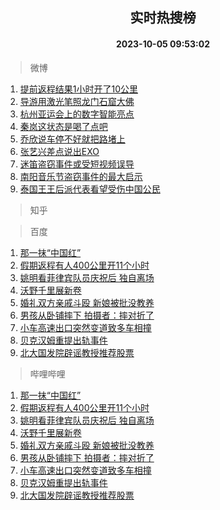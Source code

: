<div align="center"><h2>实时热搜榜</h2><h4>2023-10-05 09:53:02</h4></div>

> 微博  

1. [提前返程结果1小时开了10公里](https://s.weibo.com/weibo?q=%23%E6%8F%90%E5%89%8D%E8%BF%94%E7%A8%8B%E7%BB%93%E6%9E%9C1%E5%B0%8F%E6%97%B6%E5%BC%80%E4%BA%8610%E5%85%AC%E9%87%8C%23&t=31&band_rank=1&Refer=top)<br />
2. [导游用激光笔照龙门石窟大佛](https://s.weibo.com/weibo?q=%23%E5%AF%BC%E6%B8%B8%E7%94%A8%E6%BF%80%E5%85%89%E7%AC%94%E7%85%A7%E9%BE%99%E9%97%A8%E7%9F%B3%E7%AA%9F%E5%A4%A7%E4%BD%9B%23&t=31&band_rank=2&Refer=top)<br />
3. [杭州亚运会上的数字智能亮点](https://s.weibo.com/weibo?q=%23%E6%9D%AD%E5%B7%9E%E4%BA%9A%E8%BF%90%E4%BC%9A%E4%B8%8A%E7%9A%84%E6%95%B0%E5%AD%97%E6%99%BA%E8%83%BD%E4%BA%AE%E7%82%B9%23&t=31&band_rank=3&Refer=top)<br />
4. [秦岚这状态是喝了点吧](https://s.weibo.com/weibo?q=%23%E7%A7%A6%E5%B2%9A%E8%BF%99%E7%8A%B6%E6%80%81%E6%98%AF%E5%96%9D%E4%BA%86%E7%82%B9%E5%90%A7%23&t=31&band_rank=4&Refer=top)<br />
5. [乔欣说车停不好就把路堵上](https://s.weibo.com/weibo?q=%E4%B9%94%E6%AC%A3%E8%AF%B4%E8%BD%A6%E5%81%9C%E4%B8%8D%E5%A5%BD%E5%B0%B1%E6%8A%8A%E8%B7%AF%E5%A0%B5%E4%B8%8A&t=31&band_rank=5&Refer=top)<br />
6. [张艺兴差点说出EXO](https://s.weibo.com/weibo?q=%E5%BC%A0%E8%89%BA%E5%85%B4%E5%B7%AE%E7%82%B9%E8%AF%B4%E5%87%BAEXO&t=31&band_rank=6&Refer=top)<br />
7. [迷笛盗窃事件或受短视频误导](https://s.weibo.com/weibo?q=%23%E8%BF%B7%E7%AC%9B%E7%9B%97%E7%AA%83%E4%BA%8B%E4%BB%B6%E6%88%96%E5%8F%97%E7%9F%AD%E8%A7%86%E9%A2%91%E8%AF%AF%E5%AF%BC%23&t=31&band_rank=7&Refer=top)<br />
8. [南阳音乐节盗窃事件的最大启示](https://s.weibo.com/weibo?q=%23%E5%8D%97%E9%98%B3%E9%9F%B3%E4%B9%90%E8%8A%82%E7%9B%97%E7%AA%83%E4%BA%8B%E4%BB%B6%E7%9A%84%E6%9C%80%E5%A4%A7%E5%90%AF%E7%A4%BA%23&t=31&band_rank=8&Refer=top)<br />
9. [泰国王王后派代表看望受伤中国公民](https://s.weibo.com/weibo?q=%23%E6%B3%B0%E5%9B%BD%E7%8E%8B%E7%8E%8B%E5%90%8E%E6%B4%BE%E4%BB%A3%E8%A1%A8%E7%9C%8B%E6%9C%9B%E5%8F%97%E4%BC%A4%E4%B8%AD%E5%9B%BD%E5%85%AC%E6%B0%91%23&t=31&band_rank=9&Refer=top)<br />

> 知乎  


> 百度  

1. [那一抹“中国红”](https://www.baidu.com/s?wd=%E9%82%A3%E4%B8%80%E6%8A%B9%E2%80%9C%E4%B8%AD%E5%9B%BD%E7%BA%A2%E2%80%9D&sa=fyb_news&rsv_dl=fyb_news)<br />
2. [假期返程有人400公里开11个小时](https://www.baidu.com/s?wd=%E5%81%87%E6%9C%9F%E8%BF%94%E7%A8%8B%E6%9C%89%E4%BA%BA400%E5%85%AC%E9%87%8C%E5%BC%8011%E4%B8%AA%E5%B0%8F%E6%97%B6&sa=fyb_news&rsv_dl=fyb_news)<br />
3. [姚明看菲律宾队员庆祝后 独自离场](https://www.baidu.com/s?wd=%E5%A7%9A%E6%98%8E%E7%9C%8B%E8%8F%B2%E5%BE%8B%E5%AE%BE%E9%98%9F%E5%91%98%E5%BA%86%E7%A5%9D%E5%90%8E+%E7%8B%AC%E8%87%AA%E7%A6%BB%E5%9C%BA&sa=fyb_news&rsv_dl=fyb_news)<br />
4. [沃野千里展新卷](https://www.baidu.com/s?wd=%E6%B2%83%E9%87%8E%E5%8D%83%E9%87%8C%E5%B1%95%E6%96%B0%E5%8D%B7&sa=fyb_news&rsv_dl=fyb_news)<br />
5. [婚礼双方亲戚斗殴 新娘被批没教养](https://www.baidu.com/s?wd=%E5%A9%9A%E7%A4%BC%E5%8F%8C%E6%96%B9%E4%BA%B2%E6%88%9A%E6%96%97%E6%AE%B4+%E6%96%B0%E5%A8%98%E8%A2%AB%E6%89%B9%E6%B2%A1%E6%95%99%E5%85%BB&sa=fyb_news&rsv_dl=fyb_news)<br />
6. [男孩从卧铺摔下 拍摄者：摔对折了](https://www.baidu.com/s?wd=%E7%94%B7%E5%AD%A9%E4%BB%8E%E5%8D%A7%E9%93%BA%E6%91%94%E4%B8%8B+%E6%8B%8D%E6%91%84%E8%80%85%EF%BC%9A%E6%91%94%E5%AF%B9%E6%8A%98%E4%BA%86&sa=fyb_news&rsv_dl=fyb_news)<br />
7. [小车高速出口突然变道致多车相撞](https://www.baidu.com/s?wd=%E5%B0%8F%E8%BD%A6%E9%AB%98%E9%80%9F%E5%87%BA%E5%8F%A3%E7%AA%81%E7%84%B6%E5%8F%98%E9%81%93%E8%87%B4%E5%A4%9A%E8%BD%A6%E7%9B%B8%E6%92%9E&sa=fyb_news&rsv_dl=fyb_news)<br />
8. [贝克汉姆重提出轨事件](https://www.baidu.com/s?wd=%E8%B4%9D%E5%85%8B%E6%B1%89%E5%A7%86%E9%87%8D%E6%8F%90%E5%87%BA%E8%BD%A8%E4%BA%8B%E4%BB%B6&sa=fyb_news&rsv_dl=fyb_news)<br />
9. [北大国发院辟谣教授推荐股票](https://www.baidu.com/s?wd=%E5%8C%97%E5%A4%A7%E5%9B%BD%E5%8F%91%E9%99%A2%E8%BE%9F%E8%B0%A3%E6%95%99%E6%8E%88%E6%8E%A8%E8%8D%90%E8%82%A1%E7%A5%A8&sa=fyb_news&rsv_dl=fyb_news)<br />

> 哔哩哔哩  

1. [那一抹“中国红”](https://www.baidu.com/s?wd=%E9%82%A3%E4%B8%80%E6%8A%B9%E2%80%9C%E4%B8%AD%E5%9B%BD%E7%BA%A2%E2%80%9D&sa=fyb_news&rsv_dl=fyb_news)<br />
2. [假期返程有人400公里开11个小时](https://www.baidu.com/s?wd=%E5%81%87%E6%9C%9F%E8%BF%94%E7%A8%8B%E6%9C%89%E4%BA%BA400%E5%85%AC%E9%87%8C%E5%BC%8011%E4%B8%AA%E5%B0%8F%E6%97%B6&sa=fyb_news&rsv_dl=fyb_news)<br />
3. [姚明看菲律宾队员庆祝后 独自离场](https://www.baidu.com/s?wd=%E5%A7%9A%E6%98%8E%E7%9C%8B%E8%8F%B2%E5%BE%8B%E5%AE%BE%E9%98%9F%E5%91%98%E5%BA%86%E7%A5%9D%E5%90%8E+%E7%8B%AC%E8%87%AA%E7%A6%BB%E5%9C%BA&sa=fyb_news&rsv_dl=fyb_news)<br />
4. [沃野千里展新卷](https://www.baidu.com/s?wd=%E6%B2%83%E9%87%8E%E5%8D%83%E9%87%8C%E5%B1%95%E6%96%B0%E5%8D%B7&sa=fyb_news&rsv_dl=fyb_news)<br />
5. [婚礼双方亲戚斗殴 新娘被批没教养](https://www.baidu.com/s?wd=%E5%A9%9A%E7%A4%BC%E5%8F%8C%E6%96%B9%E4%BA%B2%E6%88%9A%E6%96%97%E6%AE%B4+%E6%96%B0%E5%A8%98%E8%A2%AB%E6%89%B9%E6%B2%A1%E6%95%99%E5%85%BB&sa=fyb_news&rsv_dl=fyb_news)<br />
6. [男孩从卧铺摔下 拍摄者：摔对折了](https://www.baidu.com/s?wd=%E7%94%B7%E5%AD%A9%E4%BB%8E%E5%8D%A7%E9%93%BA%E6%91%94%E4%B8%8B+%E6%8B%8D%E6%91%84%E8%80%85%EF%BC%9A%E6%91%94%E5%AF%B9%E6%8A%98%E4%BA%86&sa=fyb_news&rsv_dl=fyb_news)<br />
7. [小车高速出口突然变道致多车相撞](https://www.baidu.com/s?wd=%E5%B0%8F%E8%BD%A6%E9%AB%98%E9%80%9F%E5%87%BA%E5%8F%A3%E7%AA%81%E7%84%B6%E5%8F%98%E9%81%93%E8%87%B4%E5%A4%9A%E8%BD%A6%E7%9B%B8%E6%92%9E&sa=fyb_news&rsv_dl=fyb_news)<br />
8. [贝克汉姆重提出轨事件](https://www.baidu.com/s?wd=%E8%B4%9D%E5%85%8B%E6%B1%89%E5%A7%86%E9%87%8D%E6%8F%90%E5%87%BA%E8%BD%A8%E4%BA%8B%E4%BB%B6&sa=fyb_news&rsv_dl=fyb_news)<br />
9. [北大国发院辟谣教授推荐股票](https://www.baidu.com/s?wd=%E5%8C%97%E5%A4%A7%E5%9B%BD%E5%8F%91%E9%99%A2%E8%BE%9F%E8%B0%A3%E6%95%99%E6%8E%88%E6%8E%A8%E8%8D%90%E8%82%A1%E7%A5%A8&sa=fyb_news&rsv_dl=fyb_news)<br />

